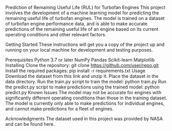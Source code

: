 Prediction of Remaining Useful Life (RUL) for Turbofan Engines
This project involves the development of a machine learning model for predicting the remaining useful life of turbofan engines. The model is trained on a dataset of turbofan engine performance data, and is able to make accurate predictions of the remaining useful life of an engine based on its current operating conditions and other relevant factors.

Getting Started
These instructions will get you a copy of the project up and running on your local machine for development and testing purposes.

Prerequisites
Python 3.7 or later
NumPy
Pandas
Scikit-learn
Matplotlib
Installing
Clone the repository: git clone https://github.com/user/repo.git
Install the required packages: pip install -r requirements.txt
Usage
Download the dataset from this link and unzip it.
Place the dataset in the data directory.
Run the train.py script to train the model: python train.py
Run the predict.py script to make predictions using the trained model: python predict.py
Known Issues
The model may not be accurate for engines with significantly different operating conditions than those in the training dataset.
The model is currently only able to make predictions for individual engines, and cannot make predictions for a fleet of engines.

Acknowledgments
The dataset used in this project was provided by NASA and can be found here.

